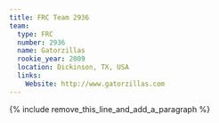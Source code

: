 ```yaml
---
title: FRC Team 2936
team:
  type: FRC
  number: 2936
  name: Gatorzillas
  rookie_year: 2009
  location: Dickinson, TX, USA
  links:
    Website: http://www.gatorzillas.com
---
```


{% include remove_this_line_and_add_a_paragraph %}